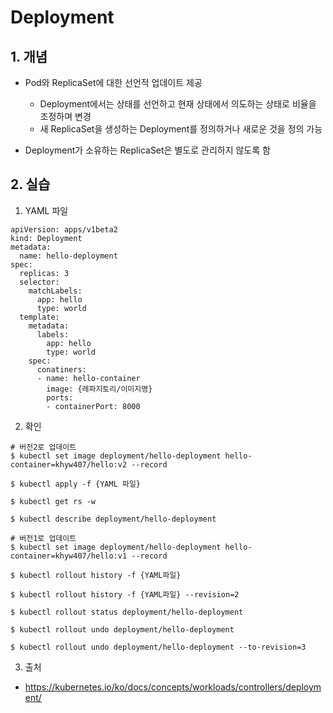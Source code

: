 # Deployment

## 1. 개념

- Pod와 ReplicaSet에 대한 선언적 업데이트 제공
    - Deployment에서는 상태를 선언하고 현재 상태에서 의도하는 상태로 비율을 조정하며 변경
    - 새 ReplicaSet을 생성하는 Deployment를 정의하거나 새로운 것을 정의 가능

- Deployment가 소유하는 ReplicaSet은 별도로 관리하지 않도록 함

## 2. 실습
1) YAML 파일
```
apiVersion: apps/v1beta2
kind: Deployment
metadata:
  name: hello-deployment
spec:
  replicas: 3
  selector:
    matchLabels:
      app: hello
      type: world
  template:
    metadata:
      labels:
        app: hello
        type: world
    spec:
      conatiners:
      - name: hello-container
        image: {레파지토리/이미지명}
        ports:
        - containerPort: 8000
```

2) 확인
```
# 버전2로 업데이트
$ kubectl set image deployment/hello-deployment hello-container=khyw407/hello:v2 --record

$ kubectl apply -f {YAML 파일}

$ kubectl get rs -w

$ kubectl describe deployment/hello-deployment

# 버전1로 업데이트
$ kubectl set image deployment/hello-deployment hello-container=khyw407/hello:v1 --record

$ kubectl rollout history -f {YAML파일}

$ kubectl rollout history -f {YAML파일} --revision=2

$ kubectl rollout status deployment/hello-deployment

$ kubectl rollout undo deployment/hello-deployment

$ kubectl rollout undo deployment/hello-deployment --to-revision=3
```

3) 출처
- https://kubernetes.io/ko/docs/concepts/workloads/controllers/deployment/